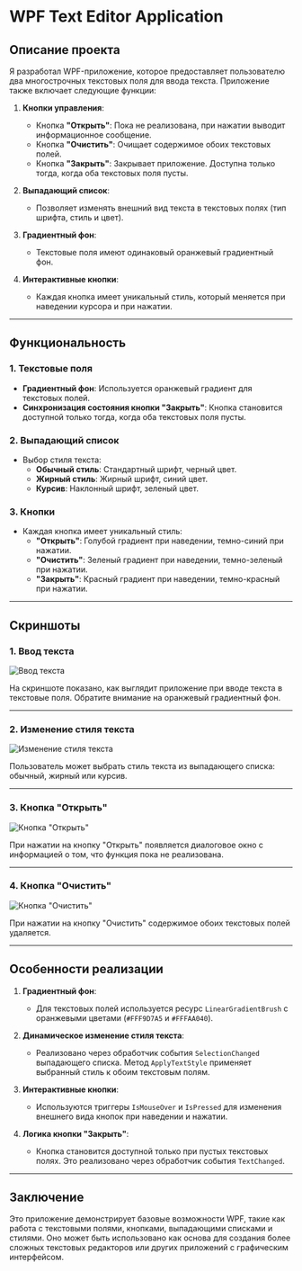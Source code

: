 # WPF Text Editor Application

## Описание проекта

Я разработал WPF-приложение, которое предоставляет пользователю два многострочных текстовых поля для ввода текста. Приложение также включает следующие функции:

1. **Кнопки управления**:
   - Кнопка **"Открыть"**: Пока не реализована, при нажатии выводит информационное сообщение.
   - Кнопка **"Очистить"**: Очищает содержимое обоих текстовых полей.
   - Кнопка **"Закрыть"**: Закрывает приложение. Доступна только тогда, когда оба текстовых поля пусты.

2. **Выпадающий список**:
   - Позволяет изменять внешний вид текста в текстовых полях (тип шрифта, стиль и цвет).

3. **Градиентный фон**:
   - Текстовые поля имеют одинаковый оранжевый градиентный фон.

4. **Интерактивные кнопки**:
   - Каждая кнопка имеет уникальный стиль, который меняется при наведении курсора и при нажатии.

---

## Функциональность

### 1. Текстовые поля
- **Градиентный фон**: Используется оранжевый градиент для текстовых полей.
- **Синхронизация состояния кнопки "Закрыть"**: Кнопка становится доступной только тогда, когда оба текстовых поля пусты.

### 2. Выпадающий список
- Выбор стиля текста:
  - **Обычный стиль**: Стандартный шрифт, черный цвет.
  - **Жирный стиль**: Жирный шрифт, синий цвет.
  - **Курсив**: Наклонный шрифт, зеленый цвет.

### 3. Кнопки
- Каждая кнопка имеет уникальный стиль:
  - **"Открыть"**: Голубой градиент при наведении, темно-синий при нажатии.
  - **"Очистить"**: Зеленый градиент при наведении, темно-зеленый при нажатии.
  - **"Закрыть"**: Красный градиент при наведении, темно-красный при нажатии.

---

## Скриншоты

### 1. Ввод текста
![Ввод текста](https://github.com/user-attachments/assets/3db3dd6b-ed3d-4978-89c0-df5ddffd169b)

На скриншоте показано, как выглядит приложение при вводе текста в текстовые поля. Обратите внимание на оранжевый градиентный фон.

---

### 2. Изменение стиля текста
![Изменение стиля текста](https://github.com/user-attachments/assets/4e2e6b3a-bb85-48e8-ac94-31fd03f84c92)

Пользователь может выбрать стиль текста из выпадающего списка: обычный, жирный или курсив.

---

### 3. Кнопка "Открыть"
![Кнопка "Открыть"](https://github.com/user-attachments/assets/b9edf78f-e2f2-464b-8ddb-54a613d593cc)

При нажатии на кнопку "Открыть" появляется диалоговое окно с информацией о том, что функция пока не реализована.

---

### 4. Кнопка "Очистить"
![Кнопка "Очистить"](https://github.com/user-attachments/assets/d9828bbc-cd1b-432a-96e3-1d0e82539acd)

При нажатии на кнопку "Очистить" содержимое обоих текстовых полей удаляется.

---

## Особенности реализации

1. **Градиентный фон**:
   - Для текстовых полей используется ресурс `LinearGradientBrush` с оранжевыми цветами (`#FFF9D7A5` и `#FFFAA040`).

2. **Динамическое изменение стиля текста**:
   - Реализовано через обработчик события `SelectionChanged` выпадающего списка. Метод `ApplyTextStyle` применяет выбранный стиль к обоим текстовым полям.

3. **Интерактивные кнопки**:
   - Используются триггеры `IsMouseOver` и `IsPressed` для изменения внешнего вида кнопок при наведении и нажатии.

4. **Логика кнопки "Закрыть"**:
   - Кнопка становится доступной только при пустых текстовых полях. Это реализовано через обработчик события `TextChanged`.

---

## Заключение

Это приложение демонстрирует базовые возможности WPF, такие как работа с текстовыми полями, кнопками, выпадающими списками и стилями. Оно может быть использовано как основа для создания более сложных текстовых редакторов или других приложений с графическим интерфейсом.
